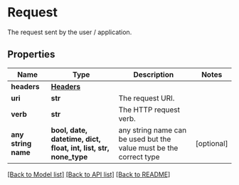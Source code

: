 # Request

The request sent by the user / application.

## Properties
Name | Type | Description | Notes
------------ | ------------- | ------------- | -------------
**headers** | [**Headers**](Headers.md) |  | 
**uri** | **str** | The request URI. | 
**verb** | **str** | The HTTP request verb. | 
**any string name** | **bool, date, datetime, dict, float, int, list, str, none_type** | any string name can be used but the value must be the correct type | [optional]

[[Back to Model list]](../README.md#documentation-for-models) [[Back to API list]](../README.md#documentation-for-api-endpoints) [[Back to README]](../README.md)


